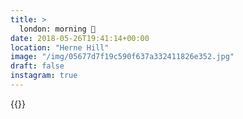 ```yaml
---
title: >
  london: morning 🌿
date: 2018-05-26T19:41:14+00:00
location: "Herne Hill"
image: "/img/05677d7f19c590f637a332411826e352.jpg"
draft: false
instagram: true
---
```


{{<photo src="/img/05677d7f19c590f637a332411826e352.jpg">}}
